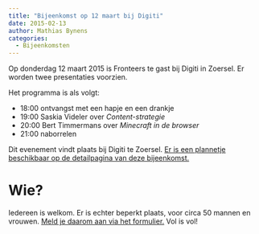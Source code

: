 ```yaml
---
title: "Bijeenkomst op 12 maart bij Digiti"
date: 2015-02-13
author: Mathias Bynens
categories: 
  - Bijeenkomsten
---
```

Op donderdag 12 maart 2015 is Fronteers te gast bij Digiti in Zoersel. Er worden twee presentaties voorzien.

Het programma is als volgt:

* 18:00 ontvangst met een hapje en een drankje
* 19:00 Saskia Videler over _Content-strategie_
* 20:00 Bert Timmermans over _Minecraft in de browser_
* 21:00 naborrelen

Dit evenement vindt plaats bij Digiti te Zoersel. [Er is een plannetje beschikbaar op de detailpagina van deze bijeenkomst.](/bijeenkomsten/2015/digiti)

# Wie?

Iedereen is welkom. Er is echter beperkt plaats, voor circa 50 mannen en vrouwen. [Meld je daarom aan via het formulier.](/bijeenkomsten/2015/digiti#formulier-1) Vol is vol!